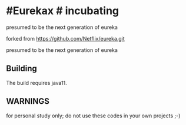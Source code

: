 #Eurekax # incubating
=====
presumed to be the next generation of eureka

forked from https://github.com/Netflix/eureka.git

presumed to be the next generation of eureka

Building
----------
The build requires java11.

WARNINGS
----------
for personal study only; do not use these codes in your own projects ;-) 